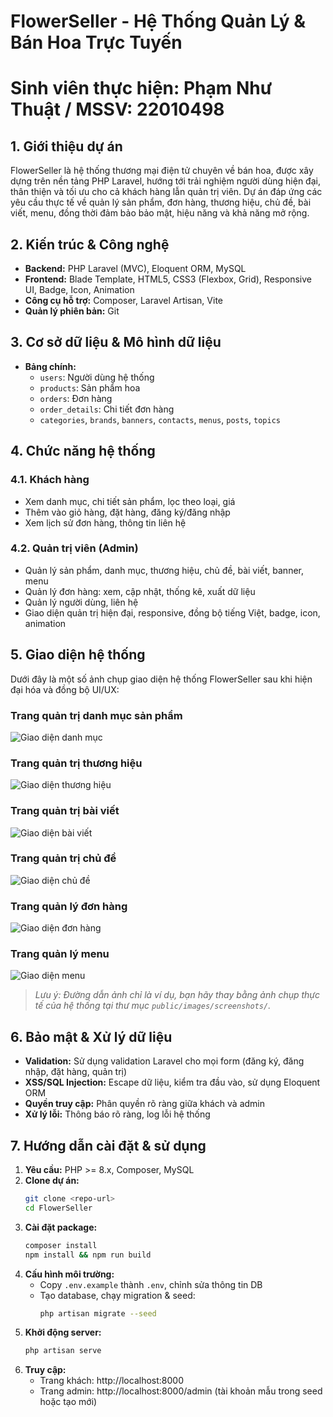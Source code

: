 # FlowerSeller - Hệ Thống Quản Lý & Bán Hoa Trực Tuyến
# Sinh viên thực hiện: Phạm Như Thuật / MSSV: 22010498

## 1. Giới thiệu dự án

FlowerSeller là hệ thống thương mại điện tử chuyên về bán hoa, được xây dựng trên nền tảng PHP Laravel, hướng tới trải nghiệm người dùng hiện đại, thân thiện và tối ưu cho cả khách hàng lẫn quản trị viên. Dự án đáp ứng các yêu cầu thực tế về quản lý sản phẩm, đơn hàng, thương hiệu, chủ đề, bài viết, menu, đồng thời đảm bảo bảo mật, hiệu năng và khả năng mở rộng.

## 2. Kiến trúc & Công nghệ

- **Backend:** PHP Laravel (MVC), Eloquent ORM, MySQL
- **Frontend:** Blade Template, HTML5, CSS3 (Flexbox, Grid), Responsive UI, Badge, Icon, Animation
- **Công cụ hỗ trợ:** Composer, Laravel Artisan, Vite
- **Quản lý phiên bản:** Git

## 3. Cơ sở dữ liệu & Mô hình dữ liệu

- **Bảng chính:**
  - `users`: Người dùng hệ thống
  - `products`: Sản phẩm hoa
  - `orders`: Đơn hàng
  - `order_details`: Chi tiết đơn hàng
  - `categories`, `brands`, `banners`, `contacts`, `menus`, `posts`, `topics`

## 4. Chức năng hệ thống

### 4.1. Khách hàng
- Xem danh mục, chi tiết sản phẩm, lọc theo loại, giá
- Thêm vào giỏ hàng, đặt hàng, đăng ký/đăng nhập
- Xem lịch sử đơn hàng, thông tin liên hệ

### 4.2. Quản trị viên (Admin)
- Quản lý sản phẩm, danh mục, thương hiệu, chủ đề, bài viết, banner, menu
- Quản lý đơn hàng: xem, cập nhật, thống kê, xuất dữ liệu
- Quản lý người dùng, liên hệ
- Giao diện quản trị hiện đại, responsive, đồng bộ tiếng Việt, badge, icon, animation

## 5. Giao diện hệ thống
Dưới đây là một số ảnh chụp giao diện hệ thống FlowerSeller sau khi hiện đại hóa và đồng bộ UI/UX:

### Trang quản trị danh mục sản phẩm
![Giao diện danh mục](public/images/screenshots/admin-category.png)

### Trang quản trị thương hiệu
![Giao diện thương hiệu](public/images/screenshots/admin-brand.png)

### Trang quản trị bài viết
![Giao diện bài viết](public/images/screenshots/admin-post.png)

### Trang quản trị chủ đề
![Giao diện chủ đề](public/images/screenshots/admin-topic.png)

### Trang quản lý đơn hàng
![Giao diện đơn hàng](public/images/screenshots/admin-order.png)

### Trang quản lý menu
![Giao diện menu](public/images/screenshots/admin-menu.png)

> *Lưu ý: Đường dẫn ảnh chỉ là ví dụ, bạn hãy thay bằng ảnh chụp thực tế của hệ thống tại thư mục `public/images/screenshots/`.*

## 6. Bảo mật & Xử lý dữ liệu

- **Validation:** Sử dụng validation Laravel cho mọi form (đăng ký, đăng nhập, đặt hàng, quản trị)
- **XSS/SQL Injection:** Escape dữ liệu, kiểm tra đầu vào, sử dụng Eloquent ORM
- **Quyền truy cập:** Phân quyền rõ ràng giữa khách và admin
- **Xử lý lỗi:** Thông báo rõ ràng, log lỗi hệ thống

## 7. Hướng dẫn cài đặt & sử dụng

1. **Yêu cầu:** PHP >= 8.x, Composer, MySQL
2. **Clone dự án:**
   ```bash
   git clone <repo-url>
   cd FlowerSeller
   ```
3. **Cài đặt package:**
   ```bash
   composer install
   npm install && npm run build
   ```
4. **Cấu hình môi trường:**
   - Copy `.env.example` thành `.env`, chỉnh sửa thông tin DB
   - Tạo database, chạy migration & seed:
     ```bash
     php artisan migrate --seed
     ```
5. **Khởi động server:**
   ```bash
   php artisan serve
   ```
6. **Truy cập:**
   - Trang khách: http://localhost:8000
   - Trang admin: http://localhost:8000/admin (tài khoản mẫu trong seed hoặc tạo mới)